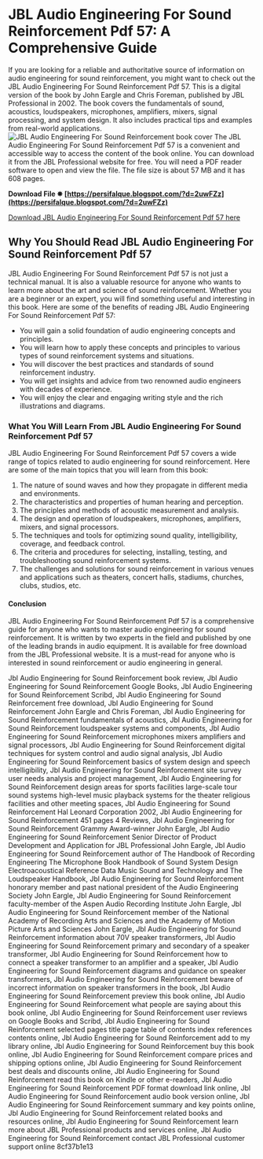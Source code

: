 
 
# JBL Audio Engineering For Sound Reinforcement Pdf 57: A Comprehensive Guide
 
If you are looking for a reliable and authoritative source of information on audio engineering for sound reinforcement, you might want to check out the JBL Audio Engineering For Sound Reinforcement Pdf 57. This is a digital version of the book by John Eargle and Chris Foreman, published by JBL Professional in 2002. The book covers the fundamentals of sound, acoustics, loudspeakers, microphones, amplifiers, mixers, signal processing, and system design. It also includes practical tips and examples from real-world applications.
 ![JBL Audio Engineering For Sound Reinforcement book cover](https://images-na.ssl-images-amazon.com/images/I/51x0Zs9fZKL._SX258_BO1,204,203,200_.jpg) 
The JBL Audio Engineering For Sound Reinforcement Pdf 57 is a convenient and accessible way to access the content of the book online. You can download it from the JBL Professional website for free. You will need a PDF reader software to open and view the file. The file size is about 57 MB and it has 608 pages.
 
**Download File ✸ [https://persifalque.blogspot.com/?d=2uwFZz](https://persifalque.blogspot.com/?d=2uwFZz)**


 [Download JBL Audio Engineering For Sound Reinforcement Pdf 57 here](https://jblpro.com/en/product_documents/audio_engineering_for_sound_reinforcement_pdf_57_0-pdf) 
## Why You Should Read JBL Audio Engineering For Sound Reinforcement Pdf 57
 
JBL Audio Engineering For Sound Reinforcement Pdf 57 is not just a technical manual. It is also a valuable resource for anyone who wants to learn more about the art and science of sound reinforcement. Whether you are a beginner or an expert, you will find something useful and interesting in this book. Here are some of the benefits of reading JBL Audio Engineering For Sound Reinforcement Pdf 57:
 
- You will gain a solid foundation of audio engineering concepts and principles.
- You will learn how to apply these concepts and principles to various types of sound reinforcement systems and situations.
- You will discover the best practices and standards of sound reinforcement industry.
- You will get insights and advice from two renowned audio engineers with decades of experience.
- You will enjoy the clear and engaging writing style and the rich illustrations and diagrams.

### What You Will Learn From JBL Audio Engineering For Sound Reinforcement Pdf 57
 
JBL Audio Engineering For Sound Reinforcement Pdf 57 covers a wide range of topics related to audio engineering for sound reinforcement. Here are some of the main topics that you will learn from this book:

1. The nature of sound waves and how they propagate in different media and environments.
2. The characteristics and properties of human hearing and perception.
3. The principles and methods of acoustic measurement and analysis.
4. The design and operation of loudspeakers, microphones, amplifiers, mixers, and signal processors.
5. The techniques and tools for optimizing sound quality, intelligibility, coverage, and feedback control.
6. The criteria and procedures for selecting, installing, testing, and troubleshooting sound reinforcement systems.
7. The challenges and solutions for sound reinforcement in various venues and applications such as theaters, concert halls, stadiums, churches, clubs, studios, etc.

#### Conclusion
 
JBL Audio Engineering For Sound Reinforcement Pdf 57 is a comprehensive guide for anyone who wants to master audio engineering for sound reinforcement. It is written by two experts in the field and published by one of the leading brands in audio equipment. It is available for free download from the JBL Professional website. It is a must-read for anyone who is interested in sound reinforcement or audio engineering in general.
 
Jbl Audio Engineering for Sound Reinforcement book review,  Jbl Audio Engineering for Sound Reinforcement Google Books,  Jbl Audio Engineering for Sound Reinforcement Scribd,  Jbl Audio Engineering for Sound Reinforcement free download,  Jbl Audio Engineering for Sound Reinforcement John Eargle and Chris Foreman,  Jbl Audio Engineering for Sound Reinforcement fundamentals of acoustics,  Jbl Audio Engineering for Sound Reinforcement loudspeaker systems and components,  Jbl Audio Engineering for Sound Reinforcement microphones mixers amplifiers and signal processors,  Jbl Audio Engineering for Sound Reinforcement digital techniques for system control and audio signal analysis,  Jbl Audio Engineering for Sound Reinforcement basics of system design and speech intelligibility,  Jbl Audio Engineering for Sound Reinforcement site survey user needs analysis and project management,  Jbl Audio Engineering for Sound Reinforcement design areas for sports facilities large-scale tour sound systems high-level music playback systems for the theater religious facilities and other meeting spaces,  Jbl Audio Engineering for Sound Reinforcement Hal Leonard Corporation 2002,  Jbl Audio Engineering for Sound Reinforcement 451 pages 4 Reviews,  Jbl Audio Engineering for Sound Reinforcement Grammy Award-winner John Eargle,  Jbl Audio Engineering for Sound Reinforcement Senior Director of Product Development and Application for JBL Professional John Eargle,  Jbl Audio Engineering for Sound Reinforcement author of The Handbook of Recording Engineering The Microphone Book Handbook of Sound System Design Electroacoustical Reference Data Music Sound and Technology and The Loudspeaker Handbook,  Jbl Audio Engineering for Sound Reinforcement honorary member and past national president of the Audio Engineering Society John Eargle,  Jbl Audio Engineering for Sound Reinforcement faculty-member of the Aspen Audio Recording Institute John Eargle,  Jbl Audio Engineering for Sound Reinforcement member of the National Academy of Recording Arts and Sciences and the Academy of Motion Picture Arts and Sciences John Eargle,  Jbl Audio Engineering for Sound Reinforcement information about 70V speaker transformers,  Jbl Audio Engineering for Sound Reinforcement primary and secondary of a speaker transformer,  Jbl Audio Engineering for Sound Reinforcement how to connect a speaker transformer to an amplifier and a speaker,  Jbl Audio Engineering for Sound Reinforcement diagrams and guidance on speaker transformers,  Jbl Audio Engineering for Sound Reinforcement beware of incorrect information on speaker transformers in the book,  Jbl Audio Engineering for Sound Reinforcement preview this book online,  Jbl Audio Engineering for Sound Reinforcement what people are saying about this book online,  Jbl Audio Engineering for Sound Reinforcement user reviews on Google Books and Scribd,  Jbl Audio Engineering for Sound Reinforcement selected pages title page table of contents index references contents online,  Jbl Audio Engineering for Sound Reinforcement add to my library online,  Jbl Audio Engineering for Sound Reinforcement buy this book online,  Jbl Audio Engineering for Sound Reinforcement compare prices and shipping options online,  Jbl Audio Engineering for Sound Reinforcement best deals and discounts online,  Jbl Audio Engineering for Sound Reinforcement read this book on Kindle or other e-readers,  Jbl Audio Engineering for Sound Reinforcement PDF format download link online,  Jbl Audio Engineering for Sound Reinforcement audio book version online,  Jbl Audio Engineering for Sound Reinforcement summary and key points online,  Jbl Audio Engineering for Sound Reinforcement related books and resources online,  Jbl Audio Engineering for Sound Reinforcement learn more about JBL Professional products and services online,  Jbl Audio Engineering for Sound Reinforcement contact JBL Professional customer support online
 8cf37b1e13
 

